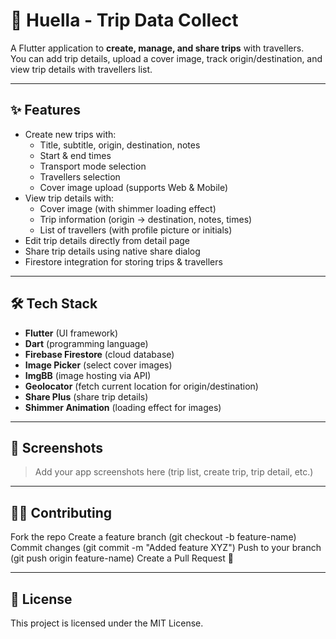 # 🚐 Huella - Trip Data Collect

A Flutter application to **create, manage, and share trips** with travellers.  
You can add trip details, upload a cover image, track origin/destination, and view trip details with travellers list.

---

## ✨ Features

- Create new trips with:
  - Title, subtitle, origin, destination, notes
  - Start & end times
  - Transport mode selection
  - Travellers selection
  - Cover image upload (supports Web & Mobile)
- View trip details with:
  - Cover image (with shimmer loading effect)
  - Trip information (origin → destination, notes, times)
  - List of travellers (with profile picture or initials)
- Edit trip details directly from detail page
- Share trip details using native share dialog
- Firestore integration for storing trips & travellers

---

## 🛠️ Tech Stack

- **Flutter** (UI framework)
- **Dart** (programming language)
- **Firebase Firestore** (cloud database)
- **Image Picker** (select cover images)
- **ImgBB** (image hosting via API)
- **Geolocator** (fetch current location for origin/destination)
- **Share Plus** (share trip details)
- **Shimmer Animation** (loading effect for images)

---

## 📸 Screenshots

> Add your app screenshots here (trip list, create trip, trip detail, etc.)

---

## 🧑‍💻 Contributing

Fork the repo
Create a feature branch (git checkout -b feature-name)
Commit changes (git commit -m "Added feature XYZ")
Push to your branch (git push origin feature-name)
Create a Pull Request 🚀

---

## 📜 License

This project is licensed under the MIT License.
